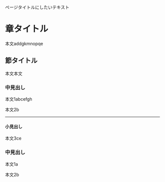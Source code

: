 <p id="pagetitle">ページタイトルにしたいテキスト</p>

# 章タイトル
本文addgkmnopqe

## 節タイトル
本文本文

### 中見出し
本文1abcefgh

本文2b

---
#### 小見出し
本文3ce

### 中見出し
本文1a

本文2b
